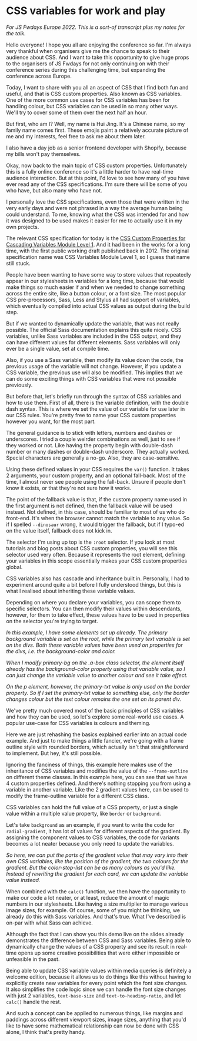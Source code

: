 # CSS variables for work and play

*For JS Fwdays Europe 2022. This is a sort-of transcript plus my notes for the talk.*

Hello everyone! I hope you all are enjoying the conference so far. I'm always very thankful when organisers give me the chance to speak to their audience about CSS. And I want to take this opportunity to give huge props to the organisers of JS Fwdays for not only continuing on with their conference series during this challenging time, but expanding the conference across Europe.

Today, I want to share with you all an aspect of CSS that I find both fun and useful, and that is CSS custom properties. Also known as CSS variables. One of the more common use cases for CSS variables has been for handling colour, but CSS variables can be used in so many other ways. We'll try to cover some of them over the next half an hour.

But first, who am I? Well, my name is Hui Jing. It's a Chinese name, so my family name comes first. These emojis paint a relatively accurate picture of me and my interests, feel free to ask me about them later.

I also have a day job as a senior frontend developer with Shopify, because my bills won't pay themselves.

Okay, now back to the main topic of CSS custom properties. Unfortunately this is a fully online conference so it's a little harder to have real-time audience interaction. But at this point, I'd love to see how many of you have ever read any of the CSS specifications. I'm sure there will be some of you who have, but also many who have not.

I personally love the CSS specifications, even those that were written in the very early days and were not phrased in a way the average human being could understand. To me, knowing what the CSS was intended for and how it was designed to be used makes it easier for me to actually use it in my own projects.

The relevant CSS specification for today is the [CSS Custom Properties for Cascading Variables Module Level 1](https://www.w3.org/TR/css-variables-1/). And it had been in the works for a long time, with the first public working draft published back in 2012. The original specification name was CSS Variables Module Level 1, so I guess that name still stuck.

People have been wanting to have some way to store values that repeatedly appear in our stylesheets in variables for a long time, because that would make things so much easier if and when we needed to change something across the entire site, like a button colour, or a font size. The most popular CSS pre-processors, Sass, Less and Stylus all had support of variables, which eventually compiled into actual CSS values as output during the build step.

But if we wanted to dynamically update the variable, that was not really possible. The official Sass documentation explains this quite nicely. CSS variables, unlike Sass variables are included in the CSS output, and they can have different values for different elements. Sass variables will only ever be a single value, set at compile time.

Also, if you use a Sass variable, then modify its value down the code, the previous usage of the variable will not change. However, if you update a CSS variable, the previous use will also be modified. This implies that we can do some exciting things with CSS variables that were not possible previously.

But before that, let's briefly run through the syntax of CSS variables and how to use them. First of all, there is the variable definition, with the double dash syntax. This is where we set the value of our variable for use later in our CSS rules. You're pretty free to name your CSS custom properties however you want, for the most part.

The general guidance is to stick with letters, numbers and dashes or underscores. I tried a couple weirder combinations as well, just to see if they worked or not. Like having the property begin with double-dash number or many dashes or double-dash underscore. They actually worked. Special characters are generally a no-go. Also, they are case-sensitive.

Using these defined values in your CSS requires the `var()` function. It takes 2 arguments, your custom property, and an optional fall-back. Most of the time, I almost never see people using the fall-back. Unsure if people don't know it exists, or that they're not sure how it works.

The point of the fallback value is that, if the custom property name used in the first argument is not defined, then the fallback value will be used instead. Not defined, in this case, should be familiar to most of us who do front-end. It's when the browser cannot match the variable to any value. So if I spelled `--dinosaur` wrong, it would trigger the fallback, but if I typo-ed on the value itself, fallback does not kick in.

The selector I'm using up top is the `:root` selector. If you look at most tutorials and blog posts about CSS custom properties, you will see this selector used very often. Because it represents the root element, defining your variables in this scope essentially makes your CSS custom properties global.

CSS variables also has cascade and inheritance built in. Personally, I had to experiment around quite a bit before I fully understood things, but this is what I realised about inheriting these variable values.

Depending on where you declare your variables, you can scope them to specific selectors. You can then modify their values within descendants, however, for them to take effect, these values have to be used in properties on the selector you're trying to target.

*In this example, I have some elements set up already. The primary background variable is set on the root, while the primary text variable is set on the divs. Both these variable values have been used on properties for the divs, i.e. the background-color and color.*

*When I modify primary-bg on the .a-box class selector, the element itself already has the background-color property using that variable value, so I can just change the variable value to another colour and see it take effect.*

*On the p element, however, the primary-txt value is only used on the border property. So if I set the primary-txt value to something else, only the border changes colour but the text colour remains the one set on its parent div.*

We've pretty much covered most of the basic principles of CSS variables and how they can be used, so let's explore some real-world use cases. A popular use-case for CSS variables is colours and theming.

Here we are just rehashing the basics explained earlier into an actual code example. And just to make things a little fancier, we're going with a frame outline style with rounded borders, which actually isn't that straightforward to implement. But hey, it's still possible.

Ignoring the fanciness of things, this example here makes use of the inheritance of CSS variables and modifies the value of the `--frame-outline` on different theme classes. In this example here, you can see that we have 4 custom properties defined. And there's nothing stopping you from using a variable in another variable. Like the 2 gradient values here, can be used to modify the frame-outline variable for a different CSS class.

CSS variables can hold the full value of a CSS property, or just a single value within a multiple value property, like `border` or `background`.

Let's take `background` as an example, if you want to write the code for `radial-gradient`, it has lot of values for different aspects of the gradient. By assigning the component values to CSS variables, the code for variants becomes a lot neater because you only need to update the variables.

*So here, we can put the parts of the gradient value that may vary into their own CSS variables, like the position of the gradient, the two colours for the gradient. But the color-stop-list can be as many colours as you'd like. Instead of rewriting the gradient for each card, we can update the variable value instead.*

When combined with the `calc()` function, we then have the opportunity to make our code a lot neater, or at least, reduce the amount of magic numbers in our stylesheets. Like having a size multiplier to manage various image sizes, for example. Of course, some of you might be thinking, we already do this with Sass variables. And that's true. What I've described is on-par with what Sass can achieve.

Although the fact that I can show you this demo live on the slides already demonstrates the difference between CSS and Sass variables. Being able to dynamically change the values of a CSS property and see its result in real-time opens up some creative possibilities that were either impossible or unfeasible in the past.

Being able to update CSS variable values within media queries is definitely a welcome edition, because it allows us to do things like this without having to explicitly create new variables for every point which the font size changes. It also simplifies the code logic since we can handle the font size changes with just 2 variables, `text-base-size` and `text-to-heading-ratio`, and let `calc()` handle the rest.

And such a concept can be applied to numerous things, like margins and paddings across different viewport sizes, image sizes, anything that you'd like to have some mathematical relationship can now be done with CSS alone, I think that's pretty handy.



